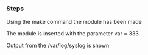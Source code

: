### Steps

Using the make command the module has been made

The module is inserted with the parameter var = 333

Output from the /var/log/syslog is shown
